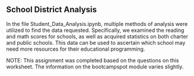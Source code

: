 ## School District Analysis

In the file Student_Data_Analysis.ipynb, multiple methods of analysis were utilized to find the data requested. Specifically, we examined the reading and math scores for schools, as well as acquired statistics on both charter and public schools. This data can be used to ascertain which school may need more resources for their educational programming. 

NOTE: This assignment was completed based on the questions on this worksheet. The information on the bootcampspot module
varies slightly. 
